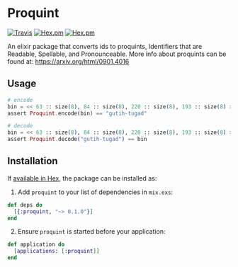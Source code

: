 # Proquint

[![Travis](https://img.shields.io/travis/minhajuddin/proquint.svg?style=flat-square)](https://travis-ci.org/minhajuddin/proquint)
[![Hex.pm](https://img.shields.io/hexpm/v/proquint.svg?style=flat-square)](https://hex.pm/packages/proquint)
[![Hex.pm](https://img.shields.io/hexpm/dt/proquint.svg?style=flat-square)](https://hex.pm/packages/proquint)

An elixir package that converts ids to proquints,
Identifiers that are Readable, Spellable, and Pronounceable.
More info about proquints can be found at: https://arxiv.org/html/0901.4016

## Usage
~~~elixir
# encode
bin = << 63 :: size(8), 84 :: size(8), 220 :: size(8), 193 :: size(8) >>
assert Proquint.encode(bin) == "gutih-tugad"

# decode
bin = << 63 :: size(8), 84 :: size(8), 220 :: size(8), 193 :: size(8) >>
assert Proquint.decode("gutih-tugad") == bin
~~~

## Installation

If [available in Hex](https://hex.pm/docs/publish), the package can be installed as:

  1. Add `proquint` to your list of dependencies in `mix.exs`:

```elixir
def deps do
  [{:proquint, "~> 0.1.0"}]
end
```

  2. Ensure `proquint` is started before your application:

```elixir
def application do
  [applications: [:proquint]]
end
```

